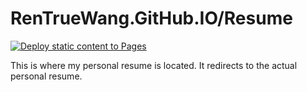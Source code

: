 # RenTrueWang.GitHub.IO/Resume

[![Deploy static content to Pages](https://github.com/rentruewang/resume/actions/workflows/static.yaml/badge.svg)](https://github.com/rentruewang/resume/actions/workflows/static.yaml)

This is where my personal resume is located. It redirects to the actual personal resume.
